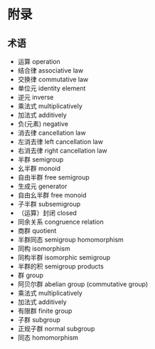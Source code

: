 # 附录

## 术语

  - 运算 operation
  - 结合律 associative law
  - 交换律 commutative law
  - 单位元 identity element
  - 逆元 inverse
  - 乘法式 multiplicatively
  - 加法式 additively
  - 负(元素) negative
  - 消去律 cancellation law
  - 左消去律 left cancellation law
  - 右消去律 right cancellation law
  - 半群 semigroup
  - 幺半群 monoid
  - 自由半群 free semigroup
  - 生成元 generator
  - 自由幺半群 free monoid
  - 子半群 subsemigroup
  - （运算）封闭 closed
  - 同余关系 congruence relation
  - 商群 quotient
  - 半群同态 semigroup homomorphism
  - 同构 isomorphism
  - 同构半群 isomorphic semigroup
  - 半群的积 semigroup products
  - 群 group
  - 阿贝尔群 abelian group (commutative group)
  - 乘法式 multiplicatively
  - 加法式 additively
  - 有限群 finite group
  - 子群 subgroup
  - 正规子群 normal subgroup
  - 同态 homomorphism
